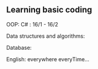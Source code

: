 ## Learning basic coding

OOP: C# : 16/1 - 16/2

Data structures and algorithms:

Database:

English: everywhere everyTime...
